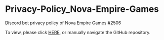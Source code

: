 # Privacy-Policy_Nova-Empire-Games
Discord bot privacy policy of Nova Empire Games #2506

To view, please click [HERE](https://github.com/Max1385/Privacy-Policy_Nova-Empire-Games/blob/main/privacy-policy_nova-empire-games.md), or manually navigate the GitHub repository.
